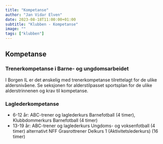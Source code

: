 ```yaml
---
title: "Kompetanse"
author: "Jan Vidar Elven"
date: 2023-08-18T11:00:00+01:00
subtitle: "Klubben - Kompetanse"
image: ""
tags: ["klubben"]
---
```


## Kompetanse

### Trenerkompetanse i Barne- og ungdomsarbeidet

I Borgen IL er det ønskelig med trenerkompetanse tilrettelagt for de ulike aldersnivåene. Se seksjonen for alderstilpasset sportsplan for de ulike alderstrinnenen og krav til kompetanse.

### Laglederkompetanse

- 6-12 år: ABC-trener og laglederkurs Barnefotball (4 timer), Klubbdommerkurs Barnefotball (4 timer)
- 13-19 år: ABC-trener og laglederkurs Ungdoms- og voksenfotball (4 timer) alternativt NFF Grasrottrener Delkurs 1 (Aktivitetslederkurs) (16 timer)
